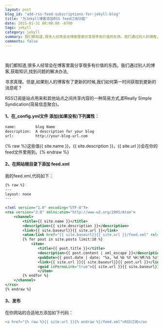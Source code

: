 ```yaml
---
layout: post
blog_id: "add-rss-feed-subscriptions-for-jekyll-blog"
title: "为Jekyll博客添加RSS feed订阅功能"
date: 2015-01-31 00:00:00 -0700
tags: jekyll
category: jekyll
summary: 我们都知道,很多人经常会在博客里面分享很多有价值的东西。我们通过别人的博客,获取知识,找到问题的解决办法,寻求真理。但是,如果别人的博客有了更新的时候,我们如何第一时间获取到更新的消息呢？
comments: false
---
```

<br>

我们都知道,很多人经常会在博客里面分享很多有价值的东西。我们通过别人的博客,获取知识,找到问题的解决办法,

寻求真理。但是,如果别人的博客有了更新的时候,我们如何第一时间获取到更新的消息呢？

RSS订阅是站点用来和其他站点之间共享内容的一种简易方式,即Really Simple Syndication(简易信息聚合)。

#### 1、在_config.yml文件 添加(如果没有)下列属性：

```diff
name:         blog Name  
description:  A description for your blog  
url:          http://your-blog-url.com  
```

{% raw %}这些值{{ site.name }}，{{ site.description }}，{{ site.url }}会在你的feed文件里用到。{% endraw %}

#### 2、在网站根目录下添加 feed.xml

我的feed.xml,代码如下：

```xml
{% raw %}
---  
layout: none  
---  
  
<?xml version="1.0" encoding="UTF-8"?>  
<rss version="2.0" xmlns:atom="http://www.w3.org/2005/Atom">  
    <channel>  
        <title>{{ site.name }}</title>  
        <description>{{ site.description }}</description>  
        <link>{{ site.baseurl}}{{ site.url }}</link>  
        <atom:link href="{{ site.baseurl}}{{ site.url }}/feed.xml" rel="self" type="application/rss+xml" />  
        {% for post in site.posts limit:10 %}  
            <item>  
               <title>{{ post.title }}</title>  
               <description>{{ post.content | xml_escape }}</description>  
               <pubDate>{{ post.date | date: "%a, %d %b %Y %H:%M:%S %z" }}</pubDate>  
               <link>{{ site.url }}{{ site.baseurl}}{{ post.url }}</link>  
               <guid isPermaLink="true">{{ site.url }}{{ site.baseurl}}{{ post.url }}</guid>  
               </item>  
        {% endfor %}  
    </channel>  
</rss> 
{% endraw %}
```

#### 3、发布

在你网站的合适地方添加如下代码：

```diff
<a href="{% raw %}{{ site.url }}{% endraw %}/feed.xml">RSS订阅</a>  
```